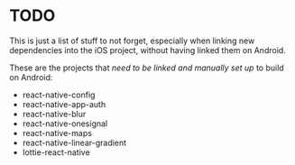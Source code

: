 # TODO

This is just a list of stuff to not forget, especially when linking new dependencies into the iOS project,
without having linked them on Android.

These are the projects that _need to be linked and manually set up_ to build on Android:

- react-native-config
- react-native-app-auth
- react-native-blur
- react-native-onesignal
- react-native-maps
- react-native-linear-gradient
- lottie-react-native
